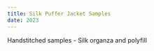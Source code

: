 ```yaml
---
title: Silk Puffer Jacket Samples
date: 2023
---
```

Handstitched samples - Silk organza and polyfill
